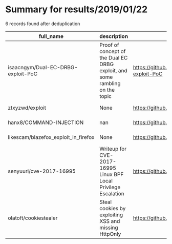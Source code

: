 
# Summary for results/2019/01/22
    
6 records found after deduplication

| full_name | description | html_url | matched_list | matched_count | pushed_at | size | stargazers_count | language | forks_count | vul_ids |
|--------------------------------------|------------------------------------------------------------------------------|---------------------------------------------------------|-----------------------|-----------------|---------------------------|--------|--------------------|------------------|---------------|--------------------|
| isaacngym/Dual-EC-DRBG-exploit-PoC | Proof of concept of the Dual EC DRBG exploit, and some rambling on the topic | https://github.com/isaacngym/Dual-EC-DRBG-exploit-PoC | ['exploit'] | 1 | 2019-01-22 09:21:11+00:00 | 5 | 3 | Jupyter Notebook | 0 | [] |
| ztxyzwd/exploit | None | https://github.com/ztxyzwd/exploit | ['exploit'] | 1 | 2019-01-22 01:21:09+00:00 | 11 | 0 | | 0 | [] |
| hanx8/COMMAND-INJECTION | nan | https://github.com/hanx8/COMMAND-INJECTION | ['command injection'] | 1 | 2019-01-22 04:27:01+00:00 | 28 | 0 | nan | 0 | [] |
| likescam/blazefox_exploit_in_firefox | None | https://github.com/likescam/blazefox_exploit_in_firefox | ['exploit'] | 1 | 2019-01-22 03:20:34+00:00 | 257969 | 0 | C++ | 1 | [] |
| senyuuri/cve-2017-16995 | Writeup for CVE-2017-16995 Linux BPF Local Privilege Escalation | https://github.com/senyuuri/cve-2017-16995 | ['cve-2'] | 1 | 2019-01-22 06:43:13+00:00 | 1125 | 0 | C | 0 | ['CVE-2017-16995'] |
| olatoft/cookiestealer | Steal cookies by exploiting XSS and missing HttpOnly | https://github.com/olatoft/cookiestealer | ['exploit'] | 1 | 2019-01-22 10:05:12+00:00 | 1 | 0 | PHP | 0 | [] |
